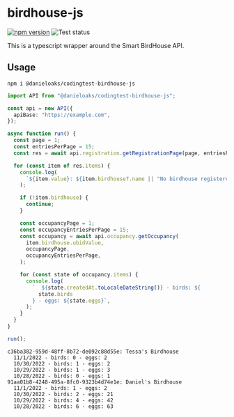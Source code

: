 # birdhouse-js

[![npm version](https://badge.fury.io/js/@danieloaks%2Fcodingtest-birdhouse-js.svg)](https://badge.fury.io/js/@danieloaks%2Fcodingtest-birdhouse-js) ![Test status](https://github.com/DanielOaks/codingtest-birdhouse-js/actions/workflows/ci.yml/badge.svg)

This is a typescript wrapper around the Smart BirdHouse API.

## Usage

`npm i @danieloaks/codingtest-birdhouse-js`

```ts
import API from "@danieloaks/codingtest-birdhouse-js";

const api = new API({
  apiBase: "https://example.com",
});

async function run() {
  const page = 1;
  const entriesPerPage = 15;
  const res = await api.registration.getRegistrationPage(page, entriesPerPage);

  for (const item of res.items) {
    console.log(
      `${item.value}: ${item.birdhouse?.name || "No birdhouse registered"}`,
    );

    if (!item.birdhouse) {
      continue;
    }

    const occupancyPage = 1;
    const occupancyEntriesPerPage = 15;
    const occupancy = await api.occupancy.getOccupancy(
      item.birdhouse.ubidValue,
      occupancyPage,
      occupancyEntriesPerPage,
    );

    for (const state of occupancy.items) {
      console.log(
        `  ${state.createdAt.toLocaleDateString()} - birds: ${
          state.birds
        } - eggs: ${state.eggs}`,
      );
    }
  }
}

run();
```

```
c36ba382-959d-48ff-8b72-de092c88d55e: Tessa's Birdhouse
  11/1/2022 - birds: 0 - eggs: 2
  10/30/2022 - birds: 1 - eggs: 2
  10/29/2022 - birds: 1 - eggs: 3
  10/28/2022 - birds: 0 - eggs: 1
91aa01b8-4248-495a-8fc0-9323b4d74e1e: Daniel's Birdhouse
  11/1/2022 - birds: 1 - eggs: 2
  10/30/2022 - birds: 2 - eggs: 21
  10/29/2022 - birds: 4 - eggs: 42
  10/28/2022 - birds: 6 - eggs: 63
```
